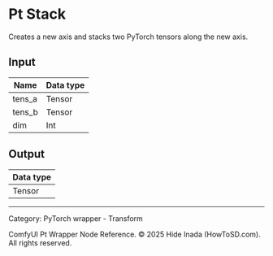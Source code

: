 # Pt Stack
Creates a new axis and stacks two PyTorch tensors along the new axis.

## Input
| Name | Data type |
|---|---|
| tens_a | Tensor |
| tens_b | Tensor |
| dim | Int |

## Output
| Data type |
|---|
| Tensor |

<HR>
Category: PyTorch wrapper - Transform

ComfyUI Pt Wrapper Node Reference. © 2025 Hide Inada (HowToSD.com). All rights reserved.
